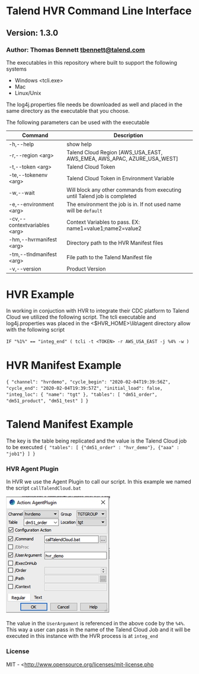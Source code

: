 # Talend HVR Command Line Interface #
## Version: 1.3.0 ##
### Author: Thomas Bennett <tbennett@talend.com> ###

The executables in this repository where built to support the following systems
* Windows <tcli.exe>
* Mac <tcli>
* Linux/Unix <tcli>

The log4j.properties file needs be downloaded as well and placed in the same directory
as the executable that you choose.

The following parameters can be used with the executable

| Command  | Description |
| --- | --- |
| -h,--help  | show help
| -r,--region \<arg> | Talend Cloud Region [AWS_USA_EAST, AWS_EMEA, AWS_APAC, AZURE_USA_WEST]
| -t,--token \<arg> | Talend Cloud Token
| -te,--tokenenv \<arg> | Talend Cloud Token in Environment Variable
| -w,--wait | Will block any other commands from executing until Talend job is completed
| -e,--environment \<arg> | The environment the job is in. If not used name will be `default`
| -cv,--contextvariables \<arg> | Context Variables to pass. EX: name1=value1;name2=value2
| -hm,--hvrmanifest \<arg> | Directory path to the HVR Manifest files
| -tm,--tlndmanifest \<arg> | File path to the Talend Manifest file
| -v,--version | Product Version



# HVR Example
In working in conjuction with HVR to integrate their CDC platform to Talend Cloud we utilized the following script. The tcli executable
and log4j.properties was placed in the <$HVR_HOME>\lib\agent directory allow with the following script

`IF "%1%" == "integ_end" (
  tcli -t <TOKEN> -r AWS_USA_EAST -j %4% -w
 )`

# HVR Manifest Example
`
{
    "channel": "hvrdemo",
    "cycle_begin": "2020-02-04T19:39:56Z",
    "cycle_end": "2020-02-04T19:39:57Z",
    "initial_load": false,
    "integ_loc": {
        "name": "tgt"
    },
    "tables": [
        "dm51_order",
        "dm51_product",
        "dm51_test"
    ]
}
`

# Talend Manifest Example
The key is the table being replicated and the value is the Talend Cloud job to be executed
`
{
  "tables": [
    {"dm51_order" : "hvr_demo"},
    {"aaa" : "job1"}
  ]
}
`
### HVR Agent Plugin
In HVR we use the Agent Plugin to call our script. In this example we named the script `callTalendCloud.bat`

![](hvr_agent_plugin.jpg)

The value in the `UserArgument` is referenced in the above code by the `%4%`. This way a user
can pass in the name of the Talend Cloud Job and it will be executed in this instance with the HVR
process is at `integ_end`





### License
MIT - <http://www.opensource.org/licenses/mit-license.php

